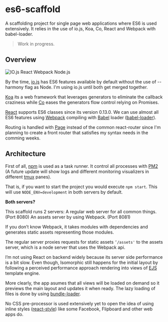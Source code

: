 # es6-scaffold
A scaffolding project for single page web applications where ES6 is used extensively. It relies in the use of io.js, Koa, Co, React and Webpack with babel-loader.

> Work in progress.

## Overview

![IO.js React Webpack Node.js](https://raw.githubusercontent.com/wiki/renemonroy/es6-scaffold/images/logos.png)

By the time, [io.js](https://iojs.org) has ES6 features available by default without the use of --harmony flag as Node. I'm using io.js until both get merged together.

[Koa](koajs.com) its a web framework that leverages generators to eliminate the callback craziness while [Co](https://github.com/tj/co) eases the generators flow control relying on Promises.

[React](https://facebook.github.io/react/) supports ES6 classes since its version 0.13.0. We can use almost all ES6 features using [Webpack](http://webpack.github.io/) compiling with [Babel](https://babeljs.io/) loader ([babel-loader](https://github.com/babel/babel-loader)).

Routing is handled with [Page](https://visionmedia.github.io/page.js/) instead of the common react-router since I'm planning to create a front router that satisfies my syntax needs in the comming weeks.

## Architecture

First of all, [npm](https://www.npmjs.com/) is used as a task runner. It control all processes with [PM2](https://github.com/Unitech/pm2) (A future update will show logs and different monitoring visualizers in different [tmux](http://tmux.sourceforge.net/) panes).

That is, if you want to start the project you would execute `npm start`. This will use `NODE_ENV=development` in both servers by default.

**Both servers?**

This scaffold runs 2 servers:
A regular web server for all common things. (Port 8080)
An assets server by using Webpack. (Port 8081)

If you don’t know Webpack, it takes modules with dependencies and generates static assets representing those modules.

The regular server proxies requests for static assets `’/assets'` to the assets server, which is a node server that uses the Webpack api.

I’m not using React on backend widely because its server side performance is a bit slow. Even though, Isomorphic still happens for the initial layout by following a perceived performance approach rendering into views of [EJS](https://github.com/tj/ejs) template engine.

More clearly, the app asumes that all views will be loaded on demand so it previews the main layout and updates it when ready. The lazy loading of files is done by using [bundle-loader](https://github.com/webpack/bundle-loader).

No CSS pre-processor is used extensively yet to open the idea of using inline styles ([react-style](https://github.com/js-next/react-style)) like some Facebook, Flipboard and other web apps do.
